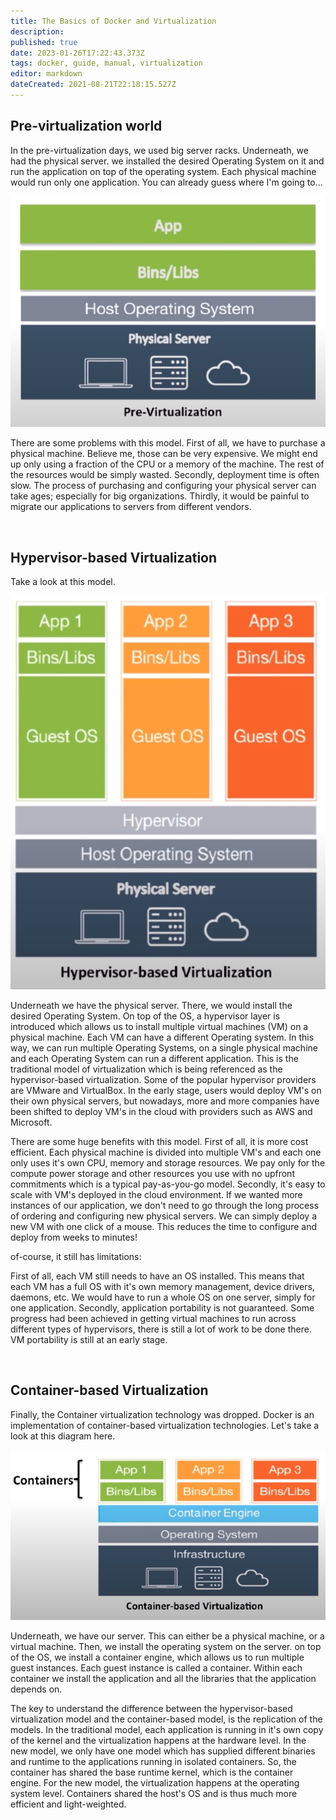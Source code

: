 ```yaml
---
title: The Basics of Docker and Virtualization
description: 
published: true
date: 2023-01-26T17:22:43.373Z
tags: docker, guide, manual, virtualization
editor: markdown
dateCreated: 2021-08-21T22:18:15.527Z
---
```



## Pre-virtualization world
In the pre-virtualization days, we used big server racks. Underneath, we had the physical server. we installed the desired Operating System on it and run the application on top of the operating system. Each physical machine would run only one application. You can already guess where I'm going to...

![pre-virtualization.png](/docker/basics/pre-virtualization.png)

There are some problems with this model. First of all, we have to purchase a physical machine. Believe me, those can be very expensive. We might end up only using a fraction of the CPU or a memory of the machine. The rest of the resources would be simply wasted. Secondly, deployment time is often slow. The process of purchasing and configuring your physical server can take ages; especially for big organizations. Thirdly, it would be painful to migrate our applications to servers from different vendors.

</br> 

## Hypervisor-based Virtualization
Take a look at this model.

![hypervisor-based.png](/docker/basics/hypervisor-based.png)

Underneath we have the physical server. There, we would install the desired Operating System. On top of the OS, a hypervisor layer is introduced which allows us to install multiple virtual machines (VM) on a physical machine. Each VM can have a different Operating system. In this way, we can run multiple Operating Systems, on a single physical machine and each Operating System can run a different application. This is the traditional model of virtualization which is being referenced as the hypervisor-based virtualization. Some of the popular hypervisor providers are VMware and VirtualBox. In the early stage, users would deploy VM's on their own physical servers, but nowadays, more and more companies have been shifted to deploy VM's in the cloud with providers such as AWS and Microsoft.

There are some huge benefits with this model. First of all, it is more cost efficient. Each physical machine is divided into multiple VM's and each one only uses it's own CPU, memory and storage resources. We pay only for the compute power storage and other resources you use with no upfront commitments which is a typical pay-as-you-go model. Secondly, it's easy to scale with VM's deployed in the cloud environment. If we wanted more instances of our application, we don't need to go through the long process of ordering and configuring new physical servers. We can simply deploy a new VM with one click of a mouse. This reduces the time to configure and deploy from weeks to minutes!

of-course, it still has limitations:

First of all, each VM still needs to have an OS installed. This means that each VM has a full OS with it's own memory management, device drivers, daemons, etc. We would have to run a whole OS on one server, simply for one application. Secondly, application portability is not guaranteed. Some progress had been achieved in getting virtual machines to run across different types of hypervisors, there is still a lot of work to be done there. VM portability is still at an early stage.

</br> 

## Container-based Virtualization
Finally, the Container virtualization technology was dropped. Docker is an implementation of container-based virtualization technologies. Let's take a look at this diagram here.

![container-based.png](/docker/basics/container-based.png)

Underneath, we have our server. This can either be a physical machine, or a virtual machine. Then, we install the operating system on the server. on top of the OS, we install a container engine, which allows us to run multiple guest instances. Each guest instance is called a container. Within each container we install the application and all the libraries that the application depends on.


 
The key to understand the difference between the hypervisor-based virtualization model and the container-based model, is the replication of the models. In the traditional model, each application is running in it's own copy of the kernel and the virtualization happens at the hardware level. In the new model, we only have one model which has supplied different binaries and runtime to the applications running in isolated containers. So, the container has shared the base runtime kernel, which is the container engine. For the new model, the virtualization happens at the operating system level. Containers shared the host's OS and is thus much more efficient and light-weighted.